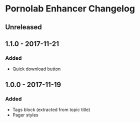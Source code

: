 # Pornolab Enhancer Changelog

## Unreleased

## 1.1.0 - 2017-11-21
### Added
- Quick download button

## 1.0.0 - 2017-11-19
### Added
- Tags block (extracted from topic title)
- Pager styles